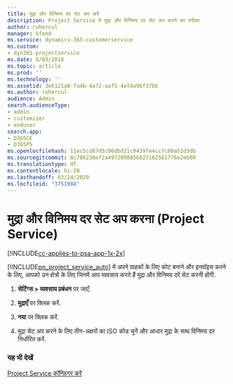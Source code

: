 ```yaml
---
title: मुद्रा और विनिमय दर सेट अप करें
description: Project Service में मुद्रा और विनिमय दर सेट अप करने का तरीका
author: ruhercul
manager: kfend
ms.service: dynamics-365-customerservice
ms.custom:
- dyn365-projectservice
ms.date: 8/03/2018
ms.topic: article
ms.prod: ''
ms.technology: ''
ms.assetid: 3e6121a8-fa4b-4a72-aaf5-4e74a96f37b6
ms.author: ruhercul
audience: Admin
search.audienceType:
- admin
- customizer
- enduser
search.app:
- D365CE
- D365PS
ms.openlocfilehash: 11ec5cd87d5c96dbd21c9439fe4cc7c80a52d3db
ms.sourcegitcommit: 8c786230ef2a497280885b827162561776e2eb00
ms.translationtype: HT
ms.contentlocale: hi-IN
ms.lasthandoff: 03/24/2020
ms.locfileid: "3751988"
---
```

# <a name="set-up-currencies-and-exchange-rates-project-service"></a>मुद्रा और विनिमय दर सेट अप करना (Project Service)

[!INCLUDE[cc-applies-to-psa-app-1x-2x](../includes/cc-applies-to-psa-app-1x-2x.md)]

[!INCLUDE[pn_project_service_auto](../includes/pn-project-service-auto.md)] में अपने ग्राहकों के लिए कोट बनाने और इनवॉइस करने के लिए, आपको उन क्षेत्रों के लिए जिनमें आप व्यवसाय करते हैं मुद्रा और विनिमय दरें सेट करनी होंगी.  
  
1.  **सेटिंग्स > व्यवसाय प्रबंधन** पर जाएँ.  
  
2.  **मुद्राएँ** पर क्लिक करें.  
  
3.  **नया** पर क्लिक करें.  
  
4.  मुद्रा सेट अप करने के लिए तीन-अक्षरों का ISO कोड चुनें और आधार मुद्रा के साथ विनिमय दर निर्धारित करें.  
  
### <a name="see-also"></a>यह भी देखें  
 [Project Service कॉन्फ़िगर करें](../project-service/configure.md)
